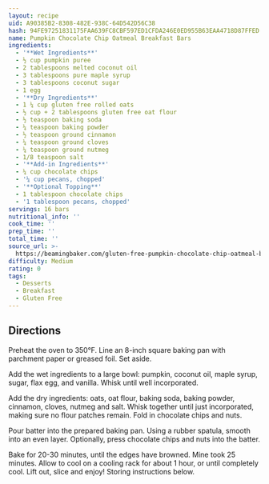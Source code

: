 ```yaml
---
layout: recipe
uid: A90385B2-8308-482E-938C-64D542D56C38
hash: 94FE97251831175FAA639FC8CBF597ED1CFDA246E0ED955B63EAA4718D87FFED
name: Pumpkin Chocolate Chip Oatmeal Breakfast Bars
ingredients:
  - '**Wet Ingredients**'
  - ½ cup pumpkin puree
  - 2 tablespoons melted coconut oil
  - 3 tablespoons pure maple syrup
  - 3 tablespoons coconut sugar
  - 1 egg
  - '**Dry Ingredients**'
  - 1 ¼ cup gluten free rolled oats
  - ½ cup + 2 tablespoons gluten free oat flour
  - ½ teaspoon baking soda
  - ¼ teaspoon baking powder
  - ½ teaspoon ground cinnamon
  - ¼ teaspoon ground cloves
  - ¼ teaspoon ground nutmeg
  - 1/8 teaspoon salt
  - '**Add-in Ingredients**'
  - ¼ cup chocolate chips
  - '¼ cup pecans, chopped'
  - '**Optional Topping**'
  - 1 tablespoon chocolate chips
  - '1 tablespoon pecans, chopped'
servings: 16 bars
nutritional_info: ''
cook_time: ''
prep_time: ''
total_time: ''
source_url: >-
  https://beamingbaker.com/gluten-free-pumpkin-chocolate-chip-oatmeal-breakfast-bars-vegan-gf-dairy-free-refined-sugar-free-video/print/21444/
difficulty: Medium
rating: 0
tags:
  - Desserts
  - Breakfast
  - Gluten Free
---
```


## Directions

Preheat the oven to 350°F. Line an 8-inch square baking pan with parchment paper or greased foil. Set aside.

Add the wet ingredients to a large bowl: pumpkin, coconut oil, maple syrup, sugar, flax egg, and vanilla. Whisk until well incorporated.

Add the dry ingredients: oats, oat flour, baking soda, baking powder, cinnamon, cloves, nutmeg and salt. Whisk together until just incorporated, making sure no flour patches remain. Fold in chocolate chips and nuts.

Pour batter into the prepared baking pan. Using a rubber spatula, smooth into an even layer. Optionally, press chocolate chips and nuts into the batter.

Bake for 20-30 minutes, until the edges have browned. Mine took 25 minutes. Allow to cool on a cooling rack for about 1 hour, or until completely cool. Lift out, slice and enjoy! Storing instructions below.
